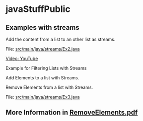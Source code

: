 # javaStuffPublic
## Examples with streams


Add the content from a list to an other list as streams.

File: [src/main/java/streams/Ex2.java](./src/main/java/streams/Ex3.java)

[Video: YouTube](https://youtu.be/RPbgxtfUXp8)

Example for Filtering Lists with Streams 

Add Elements to a list with Streams.

Remove Elements from a list with Streams.

File: [src/main/java/streams/Ex3.java](./src/main/java/streams/Ex3.java)

## More Information in [RemoveElements.pdf](./RemoveElements.pdf)

